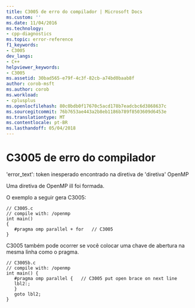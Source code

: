 ```yaml
---
title: C3005 de erro do compilador | Microsoft Docs
ms.custom: ''
ms.date: 11/04/2016
ms.technology:
- cpp-diagnostics
ms.topic: error-reference
f1_keywords:
- C3005
dev_langs:
- C++
helpviewer_keywords:
- C3005
ms.assetid: 30bad565-e79f-4c3f-82cb-a74bd0baab8f
author: corob-msft
ms.author: corob
ms.workload:
- cplusplus
ms.openlocfilehash: 80c0bdb0f17670c5acd178b7eadcbc6d3868637c
ms.sourcegitcommit: 76b7653ae443a2b8eb1186b789f8503609d6453e
ms.translationtype: MT
ms.contentlocale: pt-BR
ms.lasthandoff: 05/04/2018
---
```

# <a name="compiler-error-c3005"></a>C3005 de erro do compilador
'error_text': token inesperado encontrado na diretiva de 'diretiva' OpenMP  
  
 Uma diretiva de OpenMP ill foi formada.  
  
 O exemplo a seguir gera C3005:  
  
```  
// C3005.c  
// compile with: /openmp  
int main()  
{  
   #pragma omp parallel + for   // C3005  
}  
```  
  
 C3005 também pode ocorrer se você colocar uma chave de abertura na mesma linha como o pragma.  
  
```  
// C3005b.c  
// compile with: /openmp  
int main() {  
   #pragma omp parallel {   // C3005 put open brace on next line  
   lbl2:;  
   }  
   goto lbl2;  
}  
```